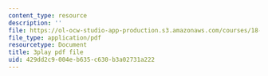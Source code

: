 ```yaml
---
content_type: resource
description: ''
file: https://ol-ocw-studio-app-production.s3.amazonaws.com/courses/18-01sc-single-variable-calculus-fall-2010/429dd2c9004eb635c630b3a02731a222_Gbtma_UQpro.pdf
file_type: application/pdf
resourcetype: Document
title: 3play pdf file
uid: 429dd2c9-004e-b635-c630-b3a02731a222
---
```

